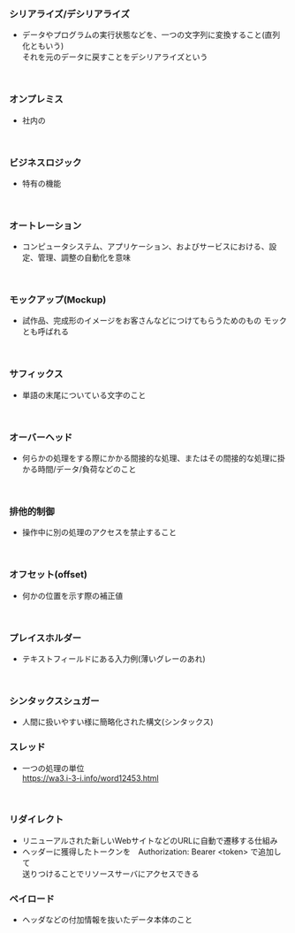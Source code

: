 ### **シリアライズ/デシリアライズ**
- データやプログラムの実行状態などを、一つの文字列に変換すること(直列化ともいう)</br>
  それを元のデータに戻すことをデシリアライズという

</br>

### **オンプレミス**
- 社内の

</br>

### **ビジネスロジック**
- 特有の機能

</br>

### **オートレーション**
- コンピュータシステム、アプリケーション、およびサービスにおける、設定、管理、調整の自動化を意味

</br>

### **モックアップ(Mockup)**
- 試作品、完成形のイメージをお客さんなどにつけてもらうためのもの
  モックとも呼ばれる

</br>

### **サフィックス**
- 単語の末尾についている文字のこと

</br>

### **オーバーヘッド**
- 何らかの処理をする際にかかる間接的な処理、またはその間接的な処理に掛かる時間/データ/負荷などのこと

</br>

### **排他的制御**
- 操作中に別の処理のアクセスを禁止すること

</br>

### **オフセット(offset)**
- 何かの位置を示す際の補正値

</br>

### **プレイスホルダー**
- テキストフィールドにある入力例(薄いグレーのあれ)

</br>

### **シンタックスシュガー**
- 人間に扱いやすい様に簡略化された構文(シンタックス)

### **スレッド**
- 一つの処理の単位</br>
  https://wa3.i-3-i.info/word12453.html

</br>

### **リダイレクト**
- リニューアルされた新しいWebサイトなどのURLに自動で遷移する仕組み
- ヘッダーに獲得したトークンを　Authorization: Bearer \<token> で追加して</br>
  送りつけることでリソースサーバにアクセスできる


### **ペイロード**
- ヘッダなどの付加情報を抜いたデータ本体のこと